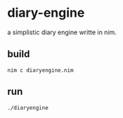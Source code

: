 # diary-engine

a simplistic diary engine writte in nim.

## build

    nim c diaryengine.nim

## run

	./diaryengine